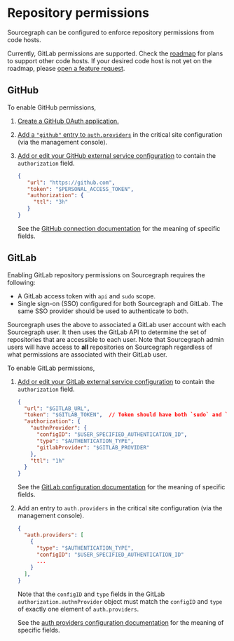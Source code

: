 # Repository permissions

Sourcegraph can be configured to enforce repository permissions from code hosts.

Currently, GitLab permissions are supported. Check the [roadmap](../../dev/roadmap.md) for plans to
support other code hosts. If your desired code host is not yet on the roadmap, please [open a
feature request](https://github.com/sourcegraph/sourcegraph/issues/new?template=feature_request.md).

## GitHub

To enable GitHub permissions,

1. [Create a GitHub OAuth application.](https://developer.github.com/apps/building-oauth-apps/creating-an-oauth-app/)

1. [Add a `"github"` entry to `auth.providers`](../auth.md#github) in the critical site configuration (via the management console).

1. [Add or edit your GitHub external service
   configuration](../../integration/github.md#syncing-github-repositories) to contain the
   `authorization` field.

    ```json
    {
       "url": "https://github.com",
       "token": "$PERSONAL_ACCESS_TOKEN",
       "authorization": {
         "ttl": "3h"
       }
    }
    ```

    See the [GitHub connection documentation](../../admin/site_config/all.md#githubconnection-object) for the meaning of specific fields.


## GitLab

Enabling GitLab repository permissions on Sourcegraph requires the following:

* A GitLab access token with `api` and `sudo` scope.
* Single sign-on (SSO) configured for both Sourcegraph and GitLab. The same SSO provider should be
  used to authenticate to both.

Sourcegraph uses the above to associated a GitLab user account with each Sourcegraph user. It then
uses the GitLab API to determine the set of repositories that are accessible to each user. Note that
Sourcegraph admin users will have access to **all** repositories on Sourcegraph regardless of what
permissions are associated with their GitLab user.

To enable GitLab permissions,

1. [Add or edit your GitLab external service
   configuration](../../integration/gitlab.md#syncing-gitlab-repositories) to contain the
   `authorization` field.

    ```json
    {
      "url": "$GITLAB_URL",
      "token": "$GITLAB_TOKEN",  // Token should have both `sudo` and `api` scope
      "authorization": {
        "authnProvider": {
          "configID": "$USER_SPECIFIED_AUTHENTICATION_ID",
          "type": "$AUTHENTICATION_TYPE",
          "gitlabProvider": "$GITLAB_PROVIDER"
        },
        "ttl": "1h"
      }
    }
    ```

    See the [GitLab configuration documentation](../../admin/site_config/all.md#gitlabconnection-object) for the meaning of specific fields.

1. Add an entry to `auth.providers` in the critical site configuration (via the management console).
    ```json
    {
      "auth.providers": [
        {
          "type": "$AUTHENTICATION_TYPE",
          "configID": "$USER_SPECIFIED_AUTHENTICATION_ID"
          ...
        }
      ],
    }
    ```

    Note that the `configID` and `type` fields in the GitLab `authorization.authnProvider` object
    must match the `configID` and `type` of exactly one element of `auth.providers`.

    See the [auth providers configuration documentation](../../admin/site_config/all.md#auth-providers-array) for the meaning of specific fields.
